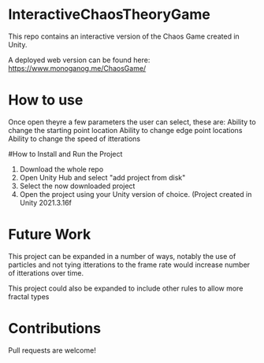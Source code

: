 # InteractiveChaosTheoryGame
 
This repo contains an interactive version of the Chaos Game created in Unity.

A deployed web version can be found here: https://www.monoganog.me/ChaosGame/

# How to use

Once open theyre a few parameters the user can select, these are: 
Ability to change the starting point location
Ability to change edge point locations
Ability to change the speed of itterations

#How to Install and Run the Project

1. Download the whole repo
2. Open Unity Hub and select "add project from disk"
3. Select the now downloaded project
4. Open the project using your Unity version of choice. (Project created in Unity 2021.3.16f

# Future Work

This project can be expanded in a number of ways, notably the use of particles and not tying itterations to the frame rate would increase number of itterations over time.

This project could also be expanded to include other rules to allow more fractal types

# Contributions

Pull requests are welcome!


